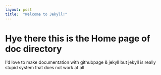 ```yaml
---
layout: post
title:  "Welcome to Jekyll!"
---
```


# Hye there this is the Home page of doc directory

I'd love to make documentation with githubpage & jekyll but jekyll is really stupid system that does not work at all
